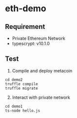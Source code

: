 # eth-demo
## Requirement

* Private Ethereum Network
* typescrypt: v10.1.0

## Test
1. Compile and deploy metacoin
```
cd demo2
truffle compile
truffle migrate 
```

2. Interact with private network
```
cd demo1
ts-node hello.js
```
